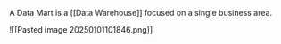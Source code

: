 A Data Mart is a [[Data Warehouse]] focused on a single business area.

![[Pasted image 20250101101846.png]]